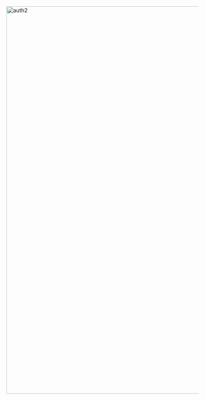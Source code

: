 <img width="1911" height="1015" alt="auth2" src="https://github.com/user-attachments/assets/0f1a2348-98e4-4d18-9152-ff31a51fe406" />
